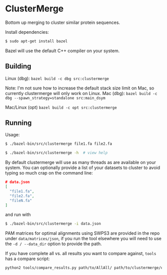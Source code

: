 # ClusterMerge

Bottom up merging to cluster similar protein sequences. 

Install dependencies:

```sh
$ sudo apt-get install bazel
```

Bazel will use the default C++ compiler on your system. 

## Building

Linux (dbg):
`bazel build -c dbg src:clustermerge`

Note: I'm not sure how to increase the default stack size limit on Mac, so currently clustermerge will only work on Linux.
Mac (dbg):
`bazel build -c dbg --spawn_strategy=standalone src:main_dsym`

Mac/Linux (opt)
`bazel build -c opt src:clustermerge`

## Running 

Usage:

```sh
$ ./bazel-bin/src/clustermerge file1.fa file2.fa

$ ./bazel-bin/src/clustermerge -h  # view help
```

By default clustermerge will use as many threads as are available on your system.
You can optionally provide a list of your datasets to cluster to avoid typing so much crap on the command line:

```json
# data.json
[
  "file1.fa",
  "file2.fa",
  "fileN.fa"
]
```

and run with

```sh
$ ./bazel-bin/src/clustermerge -i data.json
```

PAM matrices for optimal alignments using SWPS3 are provided in the repo under `data/matrices/json`,
if you run the tool elsewhere you will need to use the `-d / --data_dir` option to provide the path.


If you have complete all vs. all results you want to compare against, `tools` has a compare script:

```sh
python2 tools/compare_results.py path/to/AllAll/ path/to/clustermerge/output_matches/
```


